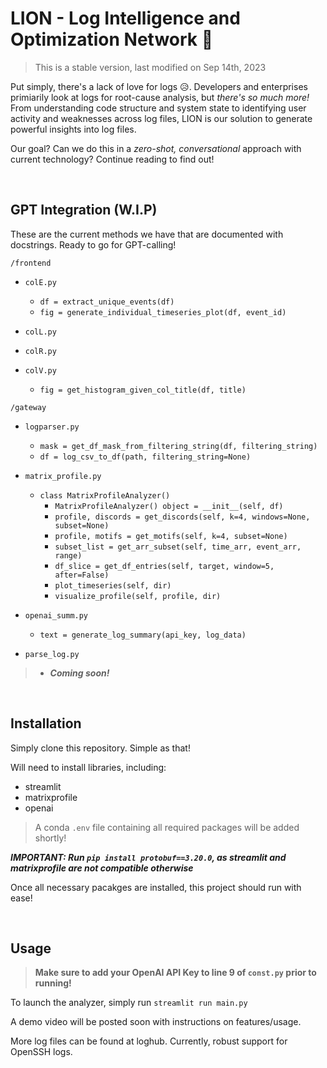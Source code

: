 # LION - Log Intelligence and Optimization Network 🦁

> This is a stable version, last modified on Sep 14th, 2023

Put simply, there's a lack of love for logs 😥. Developers and enterprises primiarily look at logs for root-cause analysis, but *there's so much more!* From understanding code structure and system state to identifying user activity and weaknesses across log files, LION is our solution to generate powerful insights into log files. 

Our goal? Can we do this in a *zero-shot, conversational* approach with current technology? 
Continue reading to find out! 

&nbsp; &nbsp;

## GPT Integration (W.I.P) 

These are the current methods we have that are documented with docstrings. Ready to go for GPT-calling!

`/frontend`

* `colE.py`
    * `df = extract_unique_events(df)`
    * `fig = generate_individual_timeseries_plot(df, event_id)`

* `colL.py`

* `colR.py`

* `colV.py`
    * `fig = get_histogram_given_col_title(df, title)`

`/gateway`

* `logparser.py`
    * `mask = get_df_mask_from_filtering_string(df, filtering_string)`
    * `df = log_csv_to_df(path, filtering_string=None)`

*  `matrix_profile.py`
    * `class MatrixProfileAnalyzer()`
        * `MatrixProfileAnalyzer() object = __init__(self, df)`
        * `profile, discords = get_discords(self, k=4, windows=None, subset=None)`
        * `profile, motifs = get_motifs(self, k=4, subset=None)`
        * `subset_list = get_arr_subset(self, time_arr, event_arr, range)`
        * `df_slice = get_df_entries(self, target, window=5, after=False)`
        * `plot_timeseries(self, dir)`
        * `visualize_profile(self, profile, dir)`

* `openai_summ.py`
    * `text = generate_log_summary(api_key, log_data)`

* `parse_log.py`

>   * ***Coming soon!***

&nbsp; &nbsp;

## Installation 

Simply clone this repository. Simple as that! 

Will need to install libraries, including: 
- streamlit
- matrixprofile 
- openai 

> A conda `.env` file containing all required packages will be added shortly! 

***IMPORTANT: Run `pip install protobuf==3.20.0`, as streamlit and matrixprofile are not compatible otherwise***

Once all necessary pacakges are installed, this project should run with ease! 

&nbsp; &nbsp;

## Usage 

> **Make sure to add your OpenAI API Key to line 9 of `const.py` prior to running!**

To launch the analyzer, simply run `streamlit run main.py`

A demo video will be posted soon with instructions on features/usage. 

More log files can be found at loghub. Currently, robust support for OpenSSH logs.
